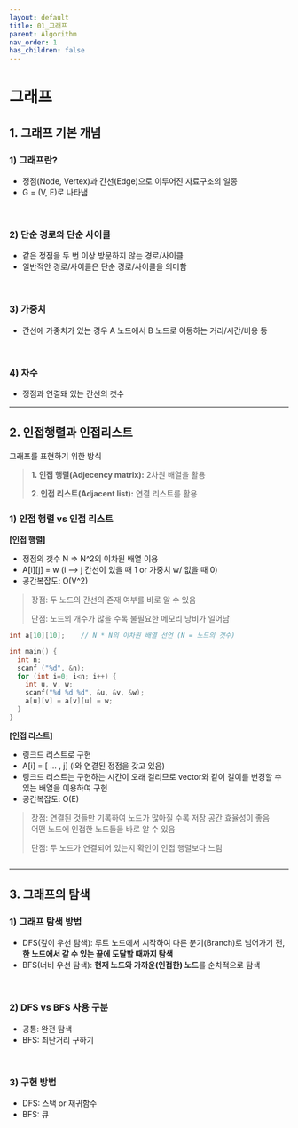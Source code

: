 ```yaml
---
layout: default
title: 01_그래프
parent: Algorithm
nav_order: 1
has_children: false
---
```


# 그래프

## 1. 그래프 기본 개념  

### 1) 그래프란?  
- 정점(Node, Vertex)과 간선(Edge)으로 이루어진 자료구조의 일종  
- G = (V, E)로 나타냄

<br/>

### 2) 단순 경로와 단순 사이클  
- 같은 정점을 두 번 이상 방문하지 않는 경로/사이클  
- 일반적안 경로/사이클은 단순 경로/사이클을 의미함

<br/>

### 3) 가중치  
- 간선에 가중치가 있는 경우 A 노드에서 B 노드로 이동하는 거리/시간/비용 등

<br/>

### 4) 차수  
- 정점과 연결돼 있는 간선의 갯수  

<hr/>

## 2. 인접행렬과 인접리스트  
그래프를 표현하기 위한 방식  

> **1. 인접 행렬(Adjecency matrix):** 2차원 배열을 활용
> 
> **2. 인접 리스트(Adjacent list):** 연결 리스트를 활용

### 1) 인접 행렬 vs 인접 리스트  

**[인접 행렬]**  
- 정점의 갯수 N => N^2의 이차원 배열 이용  
- A[i][j] = w (i --> j 간선이 있을 때 1 or 가중치 w/ 없을 때 0)  
- 공간복잡도: O(V^2)  


> 장점: 두 노드의 간선의 존재 여부를 바로 알 수 있음
> 
> 단점: 노드의 개수가 많을 수록 불필요한 메모리 낭비가 일어남

``` c++
int a[10][10];    // N * N의 이차원 배열 선언 (N = 노드의 갯수)

int main() {
  int n;
  scanf ("%d", &n);
  for (int i=0; i<n; i++) {
    int u, v, w;
    scanf("%d %d %d", &u, &v, &w);
    a[u][v] = a[v][u] = w;
  }
}
```

**[인접 리스트]**  
- 링크드 리스트로 구현  
- A[i] = [ ... , j] (i와 연결된 정점을 갖고 있음)  
- 링크드 리스트는 구현하는 시간이 오래 걸리므로 vector와 같이 길이를 변경할 수 있는 배열을 이용하여 구현  
- 공간복잡도: O(E)  


> 장점: 연결된 것들만 기록하여 노드가 많아질 수록 저장 공간 효율성이 좋음  
> 어떤 노드에 인접한 노드들을 바로 알 수 있음
>   
> 단점: 두 노드가 연결되어 있는지 확인이 인접 행렬보다 느림

``` c++

```

<hr/>

## 3. 그래프의 탐색  

### 1) 그래프 탐색 방법  

- DFS(깊이 우선 탐색): 루트 노드에서 시작하여 다른 분기(Branch)로 넘어가기 전, **한 노드에서 갈 수 있는 끝에 도달할 때까지 탐색**  
- BFS(너비 우선 탐색): **현재 노드와 가까운(인접한) 노드**를 순차적으로 탐색  

<br/>

### 2) DFS vs BFS 사용 구분  
- 공통: 완전 탐색  
- BFS: 최단거리 구하기

<br/>

### 3) 구현 방법  
- DFS: 스택 or 재귀함수  
- BFS: 큐  


